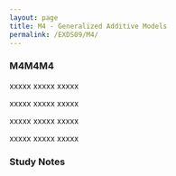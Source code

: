 ```yaml
---
layout: page
title: M4 - Generalized Additive Models
permalink: /EXDS09/M4/
---
```


<h3>M4M4M4</h3>

xxxxx xxxxx xxxxx

xxxxx xxxxx xxxxx

xxxxx xxxxx xxxxx

xxxxx xxxxx xxxxx

<h3>Study Notes</h3>
